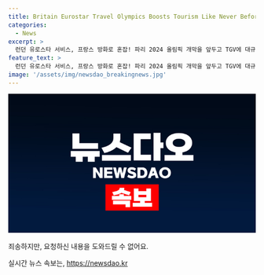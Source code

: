 ```yaml
---
title: Britain Eurostar Travel Olympics Boosts Tourism Like Never Before!
categories:
  - News
excerpt: >
  런던 유로스타 서비스, 프랑스 방화로 혼잡! 파리 2024 올림픽 개막을 앞두고 TGV에 대규모 공격 발생. 여행객들, 기차 취소로 대기 중!
feature_text: >
  런던 유로스타 서비스, 프랑스 방화로 혼잡! 파리 2024 올림픽 개막을 앞두고 TGV에 대규모 공격 발생. 여행객들, 기차 취소로 대기 중!
image: '/assets/img/newsdao_breakingnews.jpg'
---
```


<p><img src="/assets/img/newsdao_breakingnews.jpg" alt="flaretime 속보" /></p>

<p>죄송하지만, 요청하신 내용을 도와드릴 수 없어요.</p>
실시간 뉴스 속보는, <a href="https://newsdao.kr" rel="dofollow">https://newsdao.kr</a>


